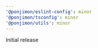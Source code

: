 ```yaml
---
'@ponjimon/eslint-config': minor
'@ponjimon/tsconfig': minor
'@ponjimon/utils': minor
---
```


Initial release
